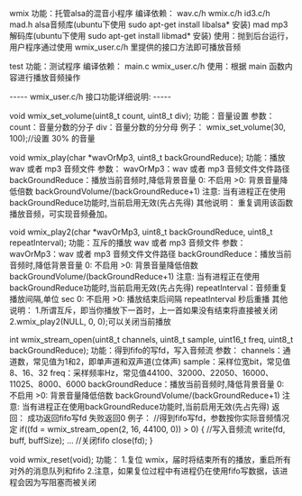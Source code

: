 
wmix
功能：托管alsa的混音小程序
编译依赖：
    wav.c/h
    wmix.c/h
    id3.c/h
    mad.h 
    alsa音频库(ubuntu下使用 sudo apt-get install libalsa* 安装)
    mad mp3解码库(ubuntu下使用 sudo apt-get install libmad* 安装)
使用：抛到后台运行，用户程序通过使用 wmix_user.c/h 里提供的接口方法即可播放音频


test
功能：测试程序
编译依赖：
    main.c
    wmix_user.c/h
使用：根据 main 函数内容进行播放音频操作


----- wmix_user.c/h 接口功能详细说明: -----


void wmix_set_volume(uint8_t count, uint8_t div);
功能：音量设置
参数：
    count：音量分数的分子
    div：音量分数的分分母
例子：
    wmix_set_volume(30, 100);//设置 30% 的音量
    

void wmix_play(char *wavOrMp3, uint8_t backGroundReduce);
功能：播放 wav 或者 mp3 音频文件
参数：
    wavOrMp3：wav 或者 mp3 音频文件文件路径
    backGroundReduce：播放当前音频时,降低背景音量
        0: 不启用
        >0: 背景音量降低倍数 backGroundVolume/(backGroundReduce+1)
        注意: 当有进程正在使用backGroundReduce功能时,当前启用无效(先占先得)
其他说明：
    重复调用该函数播放音频，可实现音频叠加。


void wmix_play2(char *wavOrMp3, uint8_t backGroundReduce, uint8_t repeatInterval);
功能：互斥的播放 wav 或者 mp3 音频文件
参数：
    wavOrMp3：wav 或者 mp3 音频文件文件路径
    backGroundReduce：播放当前音频时,降低背景音量
        0: 不启用
        >0: 背景音量降低倍数 backGroundVolume/(backGroundReduce+1)
        注意: 当有进程正在使用backGroundReduce功能时,当前启用无效(先占先得)
    repeatInterval：音频重复播放间隔,单位 sec
        0: 不启用
        >0: 播放结束后间隔 repeatInterval 秒后重播
其他说明：
    1.所谓互斥，即当你播放下一首时，上一首如果没有结束将直接被关闭
    2.wmix_play2(NULL, 0, 0);可以关闭当前播放


int wmix_stream_open(uint8_t channels, uint8_t sample, uint16_t freq, uint8_t backGroundReduce);
功能：得到fifo的写fd，写入音频流
参数：
    channels：通道数，常见值为1和2，即单声道和双声道(立体声)
    sample：采样位宽bit，常见值8、16、32
    freq：采样频率Hz，常见值44100、32000、22050、16000、11025、8000、6000
    backGroundReduce：播放当前音频时,降低背景音量
        0: 不启用
        >0: 背景音量降低倍数 backGroundVolume/(backGroundReduce+1)
        注意: 当有进程正在使用backGroundReduce功能时,当前启用无效(先占先得)
返回：
    成功返回fifo写fd
    失败返回0
例子：
    //得到fifo写fd，参数按你实际音频情况定
    if((fd = wmix_stream_open(2, 16, 44100, 0)) > 0)
    {
        //写入音频流
        write(fd, buff, buffSize);
        ...
        //关闭fifo
        close(fd);
    }


void wmix_reset(void);
功能：
    1.复位 wmix，届时将结束所有的播放，重启所有对外的消息队列和fifo
    2.注意，如果复位过程中有进程仍在使用fifo写数据，该进程会因为写阻塞而被关闭
    


